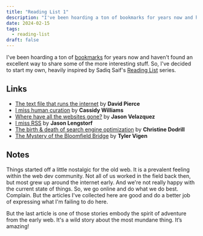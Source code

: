 ```yaml
---
title: "Reading List 1"
description: "I've been hoarding a ton of bookmarks for years now and haven't found an excellent way to share some of the more interesting stuff. So, I've decided to start my own, heavily inspired by Sadiq Saif's Reading List series."
date: 2024-02-15
tags:
  - reading-list
draft: false
---
```


I've been hoarding a ton of [bookmarks](/bookmarks/) for years now and haven't found an excellent way to share some of the more interesting stuff. So, I've decided to start my own, heavily inspired by Sadiq Saif's [Reading List](https://nullrouted.space/tag/reading-list/) series.

## Links

* [The text file that runs the internet](https://www.theverge.com/24067997/robots-txt-ai-text-file-web-crawlers-spiders) by **David Pierce**
* [I miss human curation](https://blog.cassidoo.co/post/human-curation/) by **Cassidy Williams**
* [Where have all the websites gone?](https://www.fromjason.xyz/p/notebook/where-have-all-the-websites-gone/) by **Jason Velazquez**
* [I miss RSS](https://www.learnwithjason.dev/blog/i-miss-rss) by **Jason Lengstorf**
* [The birth & death of search engine optimization](https://xeiaso.net/blog/birth-death-seo/) by **Christine Dodrill**
* [The Mystery of the Bloomfield Bridge](https://tylervigen.com/the-mystery-of-the-bloomfield-bridge) by **Tyler Vigen**

## Notes

Things started off a little nostalgic for the old web. It is a prevalent feeling within the web dev community. Not all of us worked in the field back then, but most grew up around the internet early. And we're not really happy with the current state of things. So, we go online and do what we do best. Complain. But the articles I've collected here are good and do a better job of expressing what I'm failing to do here.

But the last article is one of those stories embody the spirit of adventure from the early web. It's a wild story about the most mundane thing. It’s amazing!